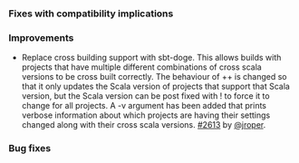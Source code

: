 [@jroper]: https://github.com/jroper
[2613]: https://github.com/sbt/sbt/pull/2613

### Fixes with compatibility implications

### Improvements

- Replace cross building support with sbt-doge. This allows builds with projects that have multiple different combinations of cross scala versions to be cross built correctly.  The behaviour of ++ is changed so that it only updates the Scala version of projects that support that Scala version, but the Scala version can be post fixed with ! to force it to change for all projects. A -v argument has been added that prints verbose information about which projects are having their settings changed along with their cross scala versions. [#2613][2613] by [@jroper][@jroper].

### Bug fixes
